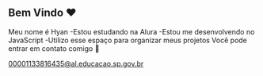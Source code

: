 ## Bem Vindo ❤

Meu nome é Hyan
-Estou estudando na Alura
-Estou me desenvolvendo no JavaScript
-Utilizo esse espaço para organizar meus projetos
Você pode entrar em contato comigo 📧

00001133816435@al.educacao.sp.gov.br
